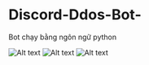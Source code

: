 # Discord-Ddos-Bot-

Bot chạy bằng ngôn ngữ python 

![Alt text](https://scontent.fhph1-2.fna.fbcdn.net/v/t1.15752-9/312581559_690391378967247_8245083600831919090_n.png?_nc_cat=106&ccb=1-7&_nc_sid=ae9488&_nc_ohc=iTTRdR00BzIAX_T0AsU&tn=HjuQ70oQ1fy_-kJm&_nc_ht=scontent.fhph1-2.fna&oh=03_AdSAsCWg0pywID7TBtCdL0vCplb-_6TNVNgJKQ0_S8fhJQ&oe=639741BB "Optional title")
![Alt text](https://scontent.fhph1-1.fna.fbcdn.net/v/t1.15752-9/312832518_427326822936268_2896170771227308432_n.png?_nc_cat=100&ccb=1-7&_nc_sid=ae9488&_nc_ohc=eoIjQHSsZtUAX-Pa31e&_nc_ht=scontent.fhph1-1.fna&oh=03_AdSZHrxwvQyrwRlg_vcqPTFkcf2R9Xy3YsfuR__ej2C7IQ&oe=63971258 "Optional title")
![Alt text](https://scontent.fhph1-1.fna.fbcdn.net/v/t1.15752-9/310634619_943090673331990_8619500911717070380_n.png?_nc_cat=100&ccb=1-7&_nc_sid=ae9488&_nc_ohc=RwDbHC2QVHEAX9WqOd4&_nc_ht=scontent.fhph1-1.fna&oh=03_AdT63rgV9rxtVqUYO6ef6chRGiZfpxVcvQaAFPzNzJZmag&oe=63971301 "Optional title")
